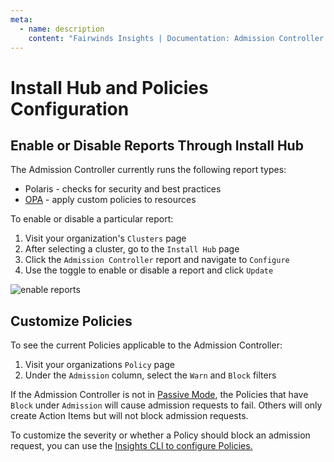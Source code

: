 ```yaml
---
meta:
  - name: description
    content: "Fairwinds Insights | Documentation: Admission Controller configuration through Install Hub and Configuration of Policies"
---
```

# Install Hub and Policies Configuration
## Enable or Disable Reports Through Install Hub
The Admission Controller currently runs the following report types:
* Polaris - checks for security and best practices
* [OPA](/configure/policy/opa-policy) - apply custom policies to resources

To enable or disable a particular report:
1. Visit your organization's `Clusters` page
2. After selecting a cluster, go to the `Install Hub` page
3. Click the `Admission Controller` report and navigate to `Configure`
4. Use the toggle to enable or disable a report and click `Update`

<img :src="$withBase('/img/admission-reports.png')" alt="enable reports">

## Customize Policies 
To see the current Policies applicable to the Admission Controller:
1. Visit your organizations `Policy` page
2. Under the `Admission` column, select the `Warn` and `Block` filters

If the Admission Controller is not in [Passive Mode](/installation/admission/setup#installation), the Policies that have `Block` under `Admission` will cause admission requests to fail. Others will only create Action Items but will not block admission requests.

To customize the severity or whether a Policy should block an admission request, you can use the
[Insights CLI to configure Policies.](/configure/cli/settings)
